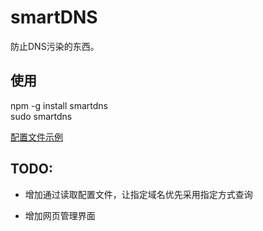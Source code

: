 smartDNS
========

防止DNS污染的东西。

使用
----
npm -g install smartdns  
sudo smartdns

[配置文件示例](https://github.com/gyteng/SmartDNS/blob/master/config.json)

TODO:  
-----
* 增加通过读取配置文件，让指定域名优先采用指定方式查询

* 增加网页管理界面